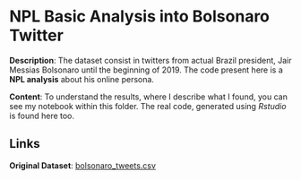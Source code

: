 # NPL Basic Analysis into Bolsonaro Twitter
**Description**: The dataset consist in twitters from actual Brazil president, Jair Messias Bolsonaro until the beginning of 2019. The code present here is a **NPL analysis** about his online persona.

**Content**: To understand the results, where I describe what I found, you can see my notebook within this folder. The real code, generated using *Rstudio* is found here too.

## Links
**Original Dataset**: [bolsonaro_tweets.csv](https://www.kaggle.com/lgmoneda/jair-bolsonaro-twitter-data)
